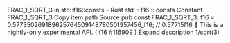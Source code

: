 FRAC_1_SQRT_3 in std::f16::consts - Rust
std
::
f16
::
consts
Constant
FRAC_1_SQRT_3
Copy item path
Source
pub const FRAC_1_SQRT_3:
f16
= 0.577350269189625764509148780501957456_f16; // 0.57715f16
🔬
This is a nightly-only experimental API. (
f16
#116909
)
Expand description
1/sqrt(3)